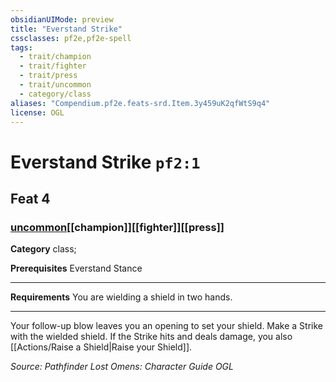 ```yaml
---
obsidianUIMode: preview
title: "Everstand Strike"
cssclasses: pf2e,pf2e-spell
tags:
  - trait/champion
  - trait/fighter
  - trait/press
  - trait/uncommon
  - category/class
aliases: "Compendium.pf2e.feats-srd.Item.3y459uK2qfWtS9q4"
license: OGL
---
```

# Everstand Strike `pf2:1`
## Feat 4
### [uncommon](uncommon "Uncommon Rarity Trait")[[champion]][[fighter]][[press]]

**Category** class; 



**Prerequisites** Everstand Stance 
* * *
**Requirements** You are wielding a shield in two hands.

* * *

Your follow-up blow leaves you an opening to set your shield. Make a Strike with the wielded shield. If the Strike hits and deals damage, you also [[Actions/Raise a Shield|Raise your Shield]].

*Source: Pathfinder Lost Omens: Character Guide*
*OGL*